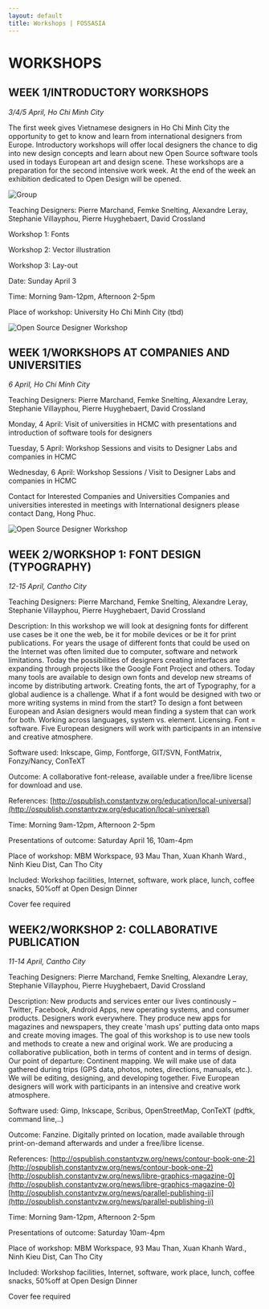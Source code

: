 ```yaml
---
layout: default
title: Workshops | FOSSASIA
---
```


# WORKSHOPS

## WEEK 1/INTRODUCTORY WORKSHOPS

*3/4/5 April, Ho Chi Minh City*

The first week gives Vietnamese designers in Ho Chi Minh City the opportunity to get to know and learn from international designers from Europe. Introductory workshops will offer local designers the chance to dig into new design concepts and learn about new Open Source software tools used in todays European art and design scene. These workshops are a preparation for the second intensive work week. At the end of the week an exhibition dedicated to Open Design will be opened.

<p><img data-src="images/group.jpg" alt="Group" title="Group"></p>

Teaching Designers: Pierre Marchand, Femke Snelting, Alexandre Leray, Stephanie Villayphou, Pierre Huyghebaert, David Crossland

Workshop 1: Fonts

Workshop 2: Vector illustration

Workshop 3: Lay-out

Date: Sunday April 3

Time: Morning 9am-12pm, Afternoon 2-5pm

Place of workshop: University Ho Chi Minh City (tbd)

<p><img data-src="images/opendesignevent1.jpg" alt="Open Source Designer Workshop" title="Open Source Designer Workshop"></p>

## WEEK 1/WORKSHOPS AT COMPANIES AND UNIVERSITIES

*6 April, Ho Chi Minh City*

Teaching Designers: Pierre Marchand, Femke Snelting, Alexandre Leray, Stephanie Villayphou, Pierre Huyghebaert, David Crossland

Monday, 4 April: Visit of universities in HCMC with presentations and introduction of software tools for designers

Tuesday, 5 April: Workshop Sessions and visits to Designer Labs and companies in HCMC

Wednesday, 6 April: Workshop Sessions / Visit to Designer Labs and companies in HCMC

Contact for Interested Companies and Universities
Companies and universities interested in meetings with International designers please contact Dang, Hong Phuc.

<p><img data-src="images/OpenSourcePublishingWorkshop.jpg" alt="Open Source Designer Workshop" title="Open Source Publishing Workshop"></p>

## WEEK 2/WORKSHOP 1: FONT DESIGN (TYPOGRAPHY)

*12-15 April, Cantho City*

Teaching Designers: Pierre Marchand, Femke Snelting, Alexandre Leray, Stephanie Villayphou, Pierre Huyghebaert, David Crossland

Description: In this workshop we will look at designing fonts for different use cases be it one the web, be it for mobile devices or be it for print publications. For years the usage of different fonts that could be used on the Internet was often limited due to computer, software and network limitations. Today the possibilities of designers creating interfaces are expanding through projects like the Google Font Project and others. Today many tools are available to design own fonts and develop new streams of income by distributing  artwork. Creating fonts, the art of Typography, for a global audience is a challenge. What if a font would be designed with two or more writing systems in mind from the start? To design a font between European and Asian designers would mean finding a system that can work for both. Working across languages, system vs. element. Licensing. Font = software. Five European designers will work with participants in an intensive and creative atmosphere.

Software used: Inkscape, Gimp, Fontforge, GIT/SVN, FontMatrix, Fonzy/Nancy, ConTeXT

Outcome: A collaborative font-release, available under a free/libre license for download and use.

References: [http://ospublish.constantvzw.org/education/local-universal](http://ospublish.constantvzw.org/education/local-universal)

Time: Morning 9am-12pm, Afternoon 2-5pm

Presentations of outcome: Saturday April 16, 10am-4pm

Place of workshop: MBM Workspace, 93 Mau Than, Xuan Khanh Ward., Ninh Kieu Dist, Can Tho City

Included: Workshop facilities, Internet, software, work place, lunch, coffee snacks, 50%off at Open Design Dinner

Cover fee required

## WEEK2/WORKSHOP 2: COLLABORATIVE PUBLICATION

*11-14 April, Cantho City*

Teaching Designers: Pierre Marchand, Femke Snelting, Alexandre Leray, Stephanie Villayphou, Pierre Huyghebaert, David Crossland

Description: New products and services enter our lives continously – Twitter, Facebook, Android Apps, new operating systems, and consumer products. Designers work everywhere. They produce new apps for magazines and newspapers, they create 'mash ups' putting data onto maps and create moving images. The goal of this workshop is to use new tools and methods to create a new and original work. We are producing a collaborative publication, both in terms of content and in terms of design. Our point of departure: Continent mapping. We will make use of data gathered during trips (GPS data, photos, notes, directions, manuals, etc.). We will be editing, designing, and developing together. Five European designers will work with participants in an intensive and creative work atmosphere.

Software used: Gimp, Inkscape, Scribus, OpenStreetMap, ConTeXT (pdftk, command line,..)

Outcome: Fanzine. Digitally printed on location, made available through print-on-demand afterwards and under a free/libre license.

References:
[http://ospublish.constantvzw.org/news/contour-book-one-2](http://ospublish.constantvzw.org/news/contour-book-one-2)
[http://ospublish.constantvzw.org/news/libre-graphics-magazine-0](http://ospublish.constantvzw.org/news/libre-graphics-magazine-0)
[http://ospublish.constantvzw.org/news/parallel-publishing-ii](http://ospublish.constantvzw.org/news/parallel-publishing-ii)

Time: Morning 9am-12pm, Afternoon 2-5pm

Presentations of outcome: Saturday 10am-4pm

Place of workshop: MBM Workspace, 93 Mau Than, Xuan Khanh Ward., Ninh Kieu Dist, Can Tho City

Included: Workshop facilities, Internet, software, work place, lunch, coffee snacks, 50%off at Open Design Dinner

Cover fee required

